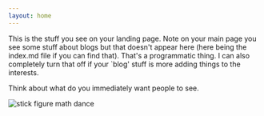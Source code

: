 ```yaml
---
layout: home
---
```


This is the stuff you see on your landing page.
Note on your main page you see some stuff about blogs but that doesn't appear here (here being the index.md file if you can find that).
That's a programmatic thing.
I can also completely turn that off if your `blog' stuff is more adding things to the interests.


Think about what do you immediately want people to see.

![stick figure math dance](/assets/mathdance.jpeg)
